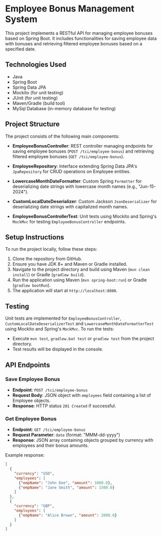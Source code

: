 # Employee Bonus Management System

This project implements a RESTful API for managing employee bonuses based on Spring Boot. It includes functionalities for saving employee data with bonuses and retrieving filtered employee bonuses based on a specified date.

## Technologies Used

- Java
- Spring Boot
- Spring Data JPA
- Mockito (for unit testing)
- JUnit (for unit testing)
- Maven/Gradle (build tool)
- MySql Database (in-memory database for testing)

## Project Structure

The project consists of the following main components:

- **EmployeeBonusController**: REST controller managing endpoints for saving employee bonuses (`POST /tci/employee-bonus`) and retrieving filtered employee bonuses (`GET /tci/employee-bonus`).
  
- **EmployeeRepository**: Interface extending Spring Data JPA's `JpaRepository` for CRUD operations on Employee entities.

- **LowercaseMonthDateFormatter**: Custom Spring `Formatter` for deserializing date strings with lowercase month names (e.g., "Jun-15-2024").

- **CustomLocalDateDeserializer**: Custom Jackson `JsonDeserializer` for deserializing date strings with capitalized month names.

- **EmployeeBonusControllerTest**: Unit tests using Mockito and Spring's `MockMvc` for testing `EmployeeBonusController` endpoints.

## Setup Instructions

To run the project locally, follow these steps:

1. Clone the repository from GitHub.
2. Ensure you have JDK 8+ and Maven or Gradle installed.
3. Navigate to the project directory and build using Maven (`mvn clean install`) or Gradle (`gradlew build`).
4. Run the application using Maven (`mvn spring-boot:run`) or Gradle (`gradlew bootRun`).
5. The application will start at `http://localhost:8080`.

## Testing

Unit tests are implemented for `EmployeeBonusController`, `CustomLocalDateDeserializerTest` and `LowercaseMonthDateFormatterTest` using Mockito and Spring's `MockMvc`. To run the tests:

- Execute `mvn test`, `gradlew.bat test` or `gradlew test` from the project directory.
- Test results will be displayed in the console.

## API Endpoints

### Save Employee Bonus

- **Endpoint**: `POST /tci/employee-bonus`
- **Request Body**: JSON object with `employees` field containing a list of Employee objects.
- **Response**: HTTP status `201 Created` if successful.

### Get Employee Bonus

- **Endpoint**: `GET /tci/employee-bonus`
- **Request Parameter**: `date` (format: "MMM-dd-yyyy")
- **Response**: JSON array containing objects grouped by currency with employees and their bonus amounts.


Example response:
```json
[
  {
    "currency": "USD",
    "employees": [
      {"empName": "John Doe", "amount": 1000.0},
      {"empName": "Jane Smith", "amount": 1500.0}
    ]
  },
  {
    "currency": "GBP",
    "employees": [
      {"empName": "Alice Brown", "amount": 2000.0}
    ]
  }
]
